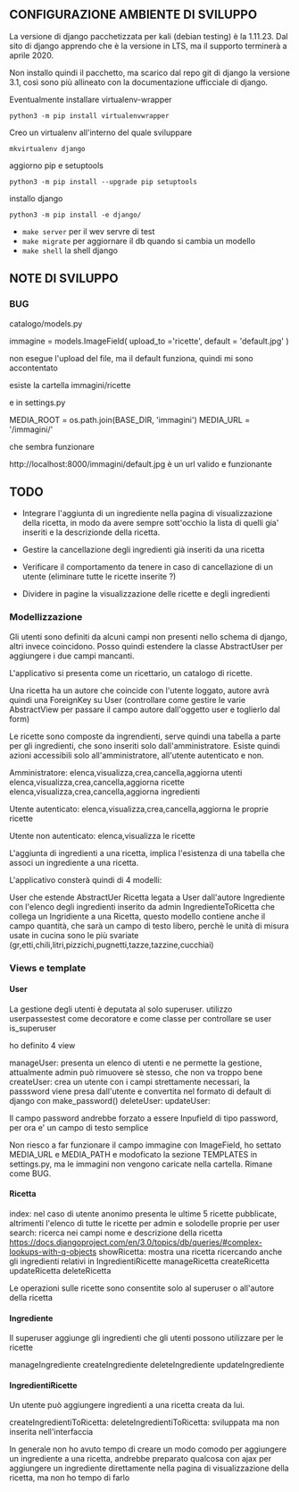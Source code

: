 ## CONFIGURAZIONE AMBIENTE DI SVILUPPO

La versione di django pacchetizzata per kali (debian testing) è la 1.11.23. Dal sito di django apprendo che è la versione in LTS, ma il supporto terminerà a aprile 2020.  

Non installo quindi il pacchetto, ma scarico dal repo git di django la versione 3.1, così sono più allineato con la documentazione ufficciale di django.

Eventualmente installare virtualenv-wrapper

`python3 -m pip install virtualenvwrapper`

Creo un virtualenv all'interno del quale sviluppare

`mkvirtualenv django`

aggiorno pip e setuptools

`python3 -m pip install --upgrade pip setuptools`

installo django

`python3 -m pip install -e django/`

* `make server` per il wev servre di test
* `make migrate` per aggiornare il db quando si cambia un modello
* `make shell` la shell django


## NOTE DI SVILUPPO


### BUG

catalogo/models.py

   immagine = models.ImageField(
        upload_to ='ricette',
        default = 'default.jpg'
    )

non esegue l'upload del file, ma il default funziona, quindi mi sono accontentato

esiste la cartella immagini/ricette

e in settings.py 

MEDIA_ROOT = os.path.join(BASE_DIR, 'immagini') 
MEDIA_URL = '/immagini/'

che sembra funzionare 

http://localhost:8000/immagini/default.jpg è un url valido e funzionante


## TODO

* Integrare l'aggiunta di un ingrediente nella pagina di visualizzazione della ricetta, in modo da avere sempre sott'occhio la lista di quelli gia' inseriti e la descrizionde della ricetta.

* Gestire la cancellazione degli ingredienti già inseriti da una ricetta

* Verificare il comportamento da tenere in caso di cancellazione di un utente (eliminare tutte le ricette inserite ?)

* Dividere in pagine la visualizzazione delle ricette e degli ingredienti


### Modellizzazione

Gli utenti sono definiti da alcuni campi non presenti nello schema di django, altri invece coincidono.  Posso quindi estendere la classe AbstractUser per aggiungere i due campi mancanti.

L'applicativo si presenta come un ricettario, un catalogo di ricette.

Una ricetta ha un autore che coincide con l'utente loggato, autore avrà quindi una ForeignKey su User (controllare come gestire le varie AbstractView per passare il campo autore dall'oggetto user e toglierlo dal form)

Le ricette sono composte da ingrendienti, serve quindi una tabella a parte per gli ingredienti, che sono inseriti solo dall'amministratore. Esiste quindi azioni accessibili solo all'amministratore, all'utente autenticato e non.

Amministratore: 
elenca,visualizza,crea,cancella,aggiorna utenti
elenca,visualizza,crea,cancella,aggiorna ricette
elenca,visualizza,crea,cancella,aggiorna ingredienti

Utente autenticato:
elenca,visualizza,crea,cancella,aggiorna le proprie ricette

Utente non autenticato:
elenca,visualizza le ricette

L'aggiunta di ingredienti a una ricetta, implica l'esistenza di una tabella che associ
un ingrediente a una ricetta.

L'applicativo consterà quindi di 4 modelli:

User che estende AbstractUer
Ricetta legata a User dall'autore
Ingrediente con l'elenco degli ingredienti inserito da admin
IngredienteToRicetta che collega un Ingridiente a una Ricetta, questo modello contiene anche il campo quantità, che sarà un campo di testo libero, perchè le unità di misura usate in cucina sono le più svariate (gr,etti,chili,litri,pizzichi,pugnetti,tazze,tazzine,cucchiai)


### Views e template

#### User

La gestione degli utenti è deputata al solo superuser. utilizzo userpassestest come decoratore e come classe per controllare se user is_superuser

ho definito 4 view

manageUser: presenta un elenco di utenti e ne permette la gestione, attualmente admin può rimuovere sè stesso, che non va troppo bene
createUser: crea un utente con i campi strettamente necessari, la passsword viene presa dall'utente e convertita nel formato di default di django con make_password()
deleteUser: 
updateUser: 

Il campo password andrebbe forzato a essere Inpufield di tipo password, per ora e' un campo di testo semplice

Non riesco a far funzionare il campo immagine con ImageField, ho settato MEDIA_URL e MEDIA_PATH e modoficato la sezione TEMPLATES in settings.py, ma le immagini non vengono caricate nella cartella. Rimane come BUG.

#### Ricetta

index: nel caso di utente anonimo presenta le ultime 5 ricette pubblicate, altrimenti l'elenco di tutte le ricette per admin e solodelle proprie per user
search: ricerca nei campi nome e descrizione della ricetta https://docs.djangoproject.com/en/3.0/topics/db/queries/#complex-lookups-with-q-objects
showRicetta: mostra una ricetta ricercando anche gli ingredienti relativi in IngredientiRicette
manageRicetta
createRicetta
updateRicetta
deleteRicetta

Le operazioni sulle ricette sono consentite solo al superuser o all'autore della ricetta

#### Ingrediente

Il superuser aggiunge gli ingredienti che gli utenti possono utilizzare per le ricette

manageIngrediente
createIngrediente
deleteIngrediente
updateIngrediente

#### IngredientiRicette

Un utente può aggiungere ingredienti a una ricetta creata da lui.

createIngredientiToRicetta:
deleteIngredientiToRicetta: sviluppata ma non inserita nell'interfaccia

In generale non ho avuto tempo di creare un modo comodo per aggiungere un ingrediente a una ricetta,
andrebbe preparato qualcosa con ajax per aggiungere un ingrediente direttamente nella pagina di visualizzazione
della ricetta, ma non ho tempo di farlo

